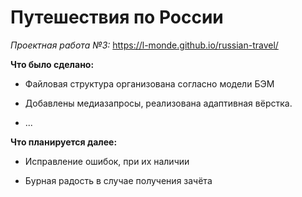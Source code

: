 # Путешествия по России
*Проектная работа №3:*
https://l-monde.github.io/russian-travel/

__Что было сделано:__

* Файловая структура организована согласно модели БЭМ

* Добавлены медиазапросы, реализована адаптивная вёрстка.

* ...

__Что планируется далее:__

* Исправление ошибок, при их наличии

* Бурная радость в случае получения зачёта